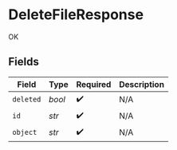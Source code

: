 # DeleteFileResponse

OK


## Fields

| Field              | Type               | Required           | Description        |
| ------------------ | ------------------ | ------------------ | ------------------ |
| `deleted`          | *bool*             | :heavy_check_mark: | N/A                |
| `id`               | *str*              | :heavy_check_mark: | N/A                |
| `object`           | *str*              | :heavy_check_mark: | N/A                |